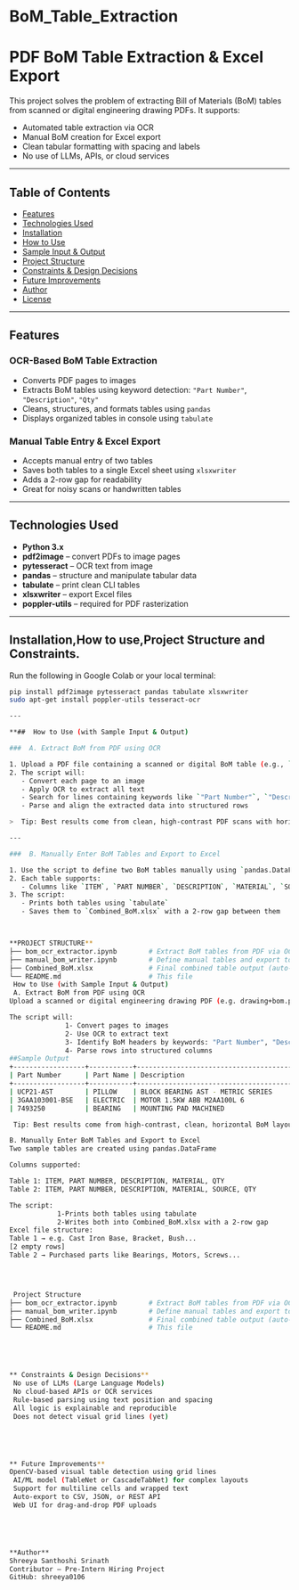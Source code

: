 # BoM_Table_Extraction
#  PDF BoM Table Extraction & Excel Export

This project solves the problem of extracting Bill of Materials (BoM) tables from scanned or digital engineering drawing PDFs. It supports:

-  Automated table extraction via OCR
-  Manual BoM creation for Excel export
-  Clean tabular formatting with spacing and labels
-  No use of LLMs, APIs, or cloud services

---

##  Table of Contents

- [ Features](#-features)
- [ Technologies Used](#-technologies-used)
- [ Installation](#-installation)
- [ How to Use](#-how-to-use)
- [ Sample Input & Output](#-sample-input--output)
- [ Project Structure](#-project-structure)
- [ Constraints & Design Decisions](#-constraints--design-decisions)
- [ Future Improvements](#-future-improvements)
- [ Author](#-author)
- [ License](#-license)

---

##  Features

###  OCR-Based BoM Table Extraction
- Converts PDF pages to images
- Extracts BoM tables using keyword detection: `"Part Number"`, `"Description"`, `"Qty"`
- Cleans, structures, and formats tables using `pandas`
- Displays organized tables in console using `tabulate`

###  Manual Table Entry & Excel Export
- Accepts manual entry of two tables
- Saves both tables to a single Excel sheet using `xlsxwriter`
- Adds a 2-row gap for readability
- Great for noisy scans or handwritten tables

---

##  Technologies Used

- **Python 3.x**
- **pdf2image** – convert PDFs to image pages
- **pytesseract** – OCR text from image
- **pandas** – structure and manipulate tabular data
- **tabulate** – print clean CLI tables
- **xlsxwriter** – export Excel files
- **poppler-utils** – required for PDF rasterization

---

##  Installation,How to use,Project Structure and Constraints.

Run the following in Google Colab or your local terminal:

```bash
pip install pdf2image pytesseract pandas tabulate xlsxwriter
sudo apt-get install poppler-utils tesseract-ocr

---

**##  How to Use (with Sample Input & Output)

###  A. Extract BoM from PDF using OCR

1. Upload a PDF file containing a scanned or digital BoM table (e.g., `drawing+bom.pdf`)
2. The script will:
   - Convert each page to an image
   - Apply OCR to extract all text
   - Search for lines containing keywords like `"Part Number"`, `"Description"`, `"Qty"`
   - Parse and align the extracted data into structured rows

>  Tip: Best results come from clean, high-contrast PDF scans with horizontal BoM tables.

---

###  B. Manually Enter BoM Tables and Export to Excel

1. Use the script to define two BoM tables manually using `pandas.DataFrame`
2. Each table supports:
   - Columns like `ITEM`, `PART NUMBER`, `DESCRIPTION`, `MATERIAL`, `SOURCE`, `QTY`
3. The script:
   - Prints both tables using `tabulate`
   - Saves them to `Combined_BoM.xlsx` with a 2-row gap between them



**PROJECT STRUCTURE**
├── bom_ocr_extractor.ipynb        # Extract BoM tables from PDF via OCR
├── manual_bom_writer.ipynb        # Define manual tables and export to Excel
├── Combined_BoM.xlsx              # Final combined table output (auto-generated)
└── README.md                      # This file
 How to Use (with Sample Input & Output)
 A. Extract BoM from PDF using OCR
Upload a scanned or digital engineering drawing PDF (e.g. drawing+bom.pdf)

The script will:
              1- Convert pages to images
              2- Use OCR to extract text
              3- Identify BoM headers by keywords: "Part Number", "Description", "Qty"
              4- Parse rows into structured columns
##Sample Output
+------------------+-----------+------------------------------------------+----------+
| Part Number      | Part Name | Description                              | Quantity |
+------------------+-----------+------------------------------------------+----------+
| UCP21-AST        | PILLOW    | BLOCK BEARING AST - METRIC SERIES        | 1        |
| 3GAA103001-BSE   | ELECTRIC  | MOTOR 1.5KW ABB M2AA100L 6               | 1        |
| 7493250          | BEARING   | MOUNTING PAD MACHINED                    | 1        |

 Tip: Best results come from high-contrast, clean, horizontal BoM layouts.

B. Manually Enter BoM Tables and Export to Excel
Two sample tables are created using pandas.DataFrame

Columns supported:

Table 1: ITEM, PART NUMBER, DESCRIPTION, MATERIAL, QTY
Table 2: ITEM, PART NUMBER, DESCRIPTION, MATERIAL, SOURCE, QTY

The script:
            1-Prints both tables using tabulate
            2-Writes both into Combined_BoM.xlsx with a 2-row gap
Excel file structure:
Table 1 → e.g. Cast Iron Base, Bracket, Bush...
[2 empty rows]
Table 2 → Purchased parts like Bearings, Motors, Screws...




 Project Structure
├── bom_ocr_extractor.ipynb        # Extract BoM tables from PDF via OCR
├── manual_bom_writer.ipynb        # Define manual tables and export to Excel
├── Combined_BoM.xlsx              # Final combined table output (auto-generated)
└── README.md                      # This file





** Constraints & Design Decisions**
 No use of LLMs (Large Language Models)
 No cloud-based APIs or OCR services
 Rule-based parsing using text position and spacing
 All logic is explainable and reproducible
 Does not detect visual grid lines (yet)





** Future Improvements**
OpenCV-based visual table detection using grid lines
 AI/ML model (TableNet or CascadeTabNet) for complex layouts
 Support for multiline cells and wrapped text
 Auto-export to CSV, JSON, or REST API
 Web UI for drag-and-drop PDF uploads





**Author**
Shreeya Santhoshi Srinath
Contributor – Pre-Intern Hiring Project
GitHub: shreeya0106







